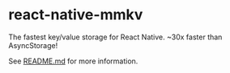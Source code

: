 # react-native-mmkv

The fastest key/value storage for React Native. ~30x faster than AsyncStorage!

See [README.md](https://github.com/mrousavy/react-native-mmkv) for more information.
